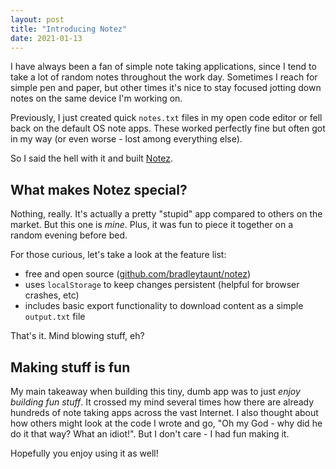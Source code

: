 ```yaml
---
layout: post
title: "Introducing Notez"
date: 2021-01-13
---
```



I have always been a fan of simple note taking applications, since I tend to take a lot of random notes throughout the work day. Sometimes I reach for simple pen and paper, but other times it's nice to stay focused jotting down notes on the same device I'm working on.

Previously, I just created quick `notes.txt` files in my open code editor or fell back on the default OS note apps. These worked perfectly fine but often got in my way (or even worse - lost among everything else).

So I said the hell with it and built <a href="https://getnotez.netlify.app">Notez</a>.

## What makes Notez special?

Nothing, really. It's actually a pretty "stupid" app compared to others on the market. But this one is *mine*. Plus, it was fun to piece it together on a random evening before bed.

For those curious, let's take a look at the feature list:

- free and open source (<a href="https://github.com/bradleytaunt/notez">github.com/bradleytaunt/notez</a>)
- uses `localStorage` to keep changes persistent (helpful for browser crashes, etc)
- includes basic export functionality to download content as a simple `output.txt` file

That's it. Mind blowing stuff, eh?

## Making stuff is fun

My main takeaway when building this tiny, dumb app was to just *enjoy building fun stuff*. It crossed my mind several times how there are already hundreds of note taking apps across the vast Internet. I also thought about how others might look at the code I wrote and go, "Oh my God - why did he do it that way? What an idiot!". But I don't care - I had fun making it.

Hopefully you enjoy using it as well!
